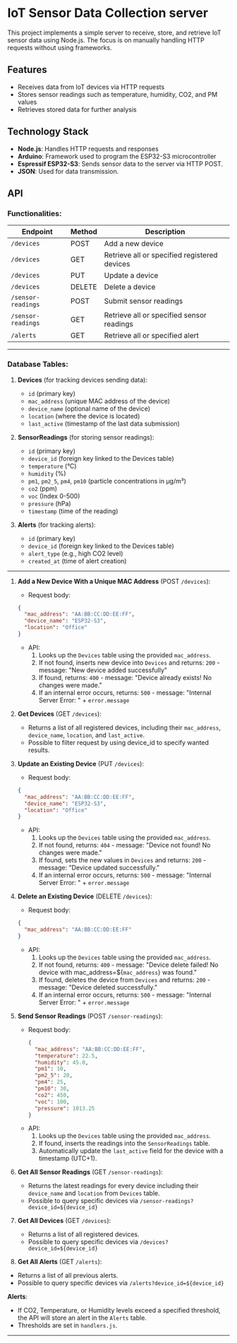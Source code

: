 # IoT Sensor Data Collection server

This project implements a simple server to receive, store, and retrieve IoT sensor data using Node.js. The focus is on manually handling HTTP requests without using frameworks.

## **Features**
- Receives data from IoT devices via HTTP requests
- Stores sensor readings such as temperature, humidity, CO2, and PM values
- Retrieves stored data for further analysis

## **Technology Stack**
- **Node.js**: Handles HTTP requests and responses
- **Arduino**: Framework used to program the ESP32-S3 microcontroller
- **Espressif ESP32-S3**: Sends sensor data to the server via HTTP POST.
- **JSON**: Used for data transmission.


## API

### Functionalities:

| Endpoint            | Method | Description                                    |
|---------------------|--------|------------------------------------------------|
| `/devices`          | POST   | Add a new device                               |
| `/devices`          | GET    | Retrieve all or specified registered devices   |
| `/devices`          | PUT    | Update a device                                |
| `/devices`          | DELETE | Delete a device                                |
| `/sensor-readings`  | POST   | Submit sensor readings                         |
| `/sensor-readings`  | GET    | Retrieve all or specified sensor readings      |
| `/alerts`           | GET    | Retrieve all or specified alert                |

---

### Database Tables:
1. **Devices** (for tracking devices sending data):
   - `id` (primary key)
   - `mac_address` (unique MAC address of the device)
   - `device_name` (optional name of the device)
   - `location` (where the device is located)
   - `last_active` (timestamp of the last data submission)

2. **SensorReadings** (for storing sensor readings):
   - `id` (primary key)
   - `device_id` (foreign key linked to the Devices table)
   - `temperature` (°C)
   - `humidity` (%)
   - `pm1`, `pm2_5`, `pm4`, `pm10` (particle concentrations in µg/m³)
   - `co2` (ppm)
   - `voc` (Index 0-500)
   - `pressure` (hPa)
   - `timestamp` (time of the reading)

3. **Alerts** (for tracking alerts):
   - `id` (primary key)
   - `device_id` (foreign key linked to the Devices table)
   - `alert_type` (e.g., high CO2 level)
   - `created_at` (time of alert creation)

---

1. **Add a New Device With a Unique MAC Address** (POST `/devices`):
   - Request body:
   ```json
   {
     "mac_address": "AA:BB:CC:DD:EE:FF",
     "device_name": "ESP32-S3",
     "location": "Office"
   }
   ```
   - API:
      1. Looks up the `Devices` table using the provided `mac_address`.
      2. If not found, inserts new device into `Devices` and returns: `200` - message: "New device added successfully"
      3. If found, returns:  `400` - message: "Device already exists! No changes were made."
      4. If an internal error occurs, returns: `500` - message: "Internal Server Error: " + `error.message`
 

2. **Get Devices** (GET `/devices`):
   - Returns a list of all registered devices, including their `mac_address`, `device_name`, `location`, and `last_active`.
   - Possible to filter request by using device_id to specify wanted results.

3. **Update an Existing Device** (PUT `/devices`):
   - Request body:
   ```json
   {
     "mac_address": "AA:BB:CC:DD:EE:FF",
     "device_name": "ESP32-S3",
     "location": "Office"
   }
   ```
   - API:
      1. Looks up the `Devices` table using the provided `mac_address`.
      2. If not found, returns: `404` - message: "Device not found! No changes were made."
      3. If found, sets the new values in `Devices` and returns: `200` - message: "Device updated successfully."
      4. If an internal error occurs, returns: `500` - message: "Internal Server Error: " + `error.message`

4. **Delete an Existing Device** (DELETE `/devices`):
   - Request body:
   ```json
   {
     "mac_address": "AA:BB:CC:DD:EE:FF"
   }
   ```
   - API:
      1. Looks up the `Devices` table using the provided `mac_address`.
      2. If not found, returns: `400` - message: "Device delete failed! No device with mac_address=${`mac_address`} was found."
      3. If found, deletes the device from `Devices` and returns: `200` - message: "Device deleted successfully."
      4. If an internal error occurs, returns: `500` - message: "Internal Server Error: " + `error.message`


2. **Send Sensor Readings** (POST `/sensor-readings`):
   - Request body:
     ```json
     {
       "mac_address": "AA:BB:CC:DD:EE:FF",
       "temperature": 22.5,
       "humidity": 45.0,
       "pm1": 10,
       "pm2_5": 20,
       "pm4": 25,
       "pm10": 30,
       "co2": 450,
       "voc": 100,
       "pressure": 1013.25
     }
     ```
   - API:
     1. Looks up the `Devices` table using the provided `mac_address`.
     2. If found, inserts the readings into the `SensorReadings` table.
     3. Automatically update the `last_active` field for the device with a timestamp (UTC+1).

3. **Get All Sensor Readings** (GET `/sensor-readings`):
   - Returns the latest readings for every device including their `device_name` and `location` from `Devices` table.
   - Possible to query specific devices via `/sensor-readings?device_id=${device_id}`

4. **Get All Devices** (GET `/devices`):
   - Returns a list of all registered devices.
   - Possible to query specific devices via `/devices?device_id=${device_id}`

5. **Get All Alerts** (GET `/alerts`):
  - Returns a list of all previous alerts.
  - Possible to query specific devices via `/alerts?device_id=${device_id}`

**Alerts**:
   - If CO2, Temperature, or Humidity levels exceed a specified threshold, the API will store an alert in the `Alerts` table.
   - Thresholds are set in `handlers.js`.
---





